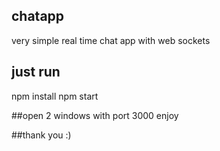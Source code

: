 ## chatapp
very simple real time chat app with web sockets
## just run 
npm install 
npm start

##open 2 windows with port 3000 enjoy

##thank you :) 
